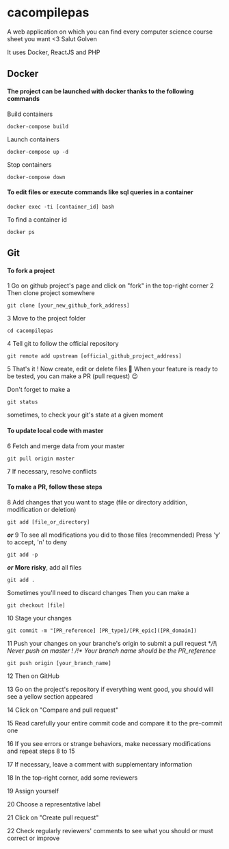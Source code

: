 # cacompilepas
A web application on which you can find every computer science course sheet you want &lt;3
Salut
Golven

It uses Docker, ReactJS and PHP

## Docker

#### The project can be launched with docker thanks to the following commands
Build containers
```
docker-compose build
```
Launch containers
```
docker-compose up -d
```
Stop containers
```
docker-compose down
```

#### To edit files or execute commands like sql queries in a container
```
docker exec -ti [container_id] bash
```
To find a container id
```
docker ps
```


## Git

#### To fork a project
1 Go on github project's page and click on "fork" in the top-right corner
2 Then clone project somewhere
```
git clone [your_new_github_fork_address]
```
3 Move to the project folder
```
cd cacompilepas
```
4 Tell git to follow the official repository
```
git remote add upstream [official_github_project_address]
```
5 That's it ! Now create, edit or delete files :clap:
  When your feature is ready to be tested, you can make a PR (pull request) :wink:

Don't forget to make a
```
git status
```
sometimes, to check your git's state at a given moment

#### To update local code with master
6 Fetch and merge data from your master
```
git pull origin master
```
7 If necessary, resolve conflicts

#### To make a PR, follow these steps
8 Add changes that you want to stage (file or directory addition, modification or deletion)
```
git add [file_or_directory]
```
***or***
9 To see all modifications you did to those files (recommended)
  Press 'y' to accept, 'n' to deny
```
git add -p
```
***or***
**More risky**, add all files
```
git add .
```
Sometimes you'll need to discard changes
Then you can make a
```
git checkout [file]
```
10 Stage your changes
```
git commit -m "[PR_reference] [PR_type]/[PR_epic]([PR_domain])
```
11 Push your changes on your branche's origin to submit a pull request
   **/!\ Never push on master ! /!\**
   _Your branch name should be the PR_reference_
```
git push origin [your_branch_name]
```
12 Then on GitHub

13 Go on the project's repository if everything went good, you should will see a yellow section appeared

14 Click on "Compare and pull request"

15 Read carefully your entire commit code and compare it to the pre-commit one

16 If you see errors or strange behaviors, make necessary modifications and repeat steps 8 to 15

17 If necessary, leave a comment with supplementary information

18 In the top-right corner, add some reviewers

19 Assign yourself

20 Choose a representative label

21 Click on "Create pull request"

22 Check regularly reviewers' comments to see what you should or must correct or improve

